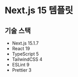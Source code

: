 # Next.js 15 템플릿

## 기술 스택

- Next.js 15.1.7
- React 19
- TypeScript 5
- TailwindCSS 4
- ESLint 9
- Prettier 3
